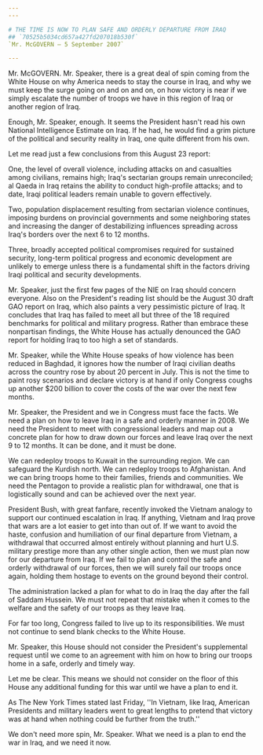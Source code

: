 ```yaml
---
---

# THE TIME IS NOW TO PLAN SAFE AND ORDERLY DEPARTURE FROM IRAQ
## `70525b5034cd657a427fd207018b530f`
`Mr. McGOVERN — 5 September 2007`

---
```



Mr. McGOVERN. Mr. Speaker, there is a great deal of spin coming from 
the White House on why America needs to stay the course in Iraq, and 
why we must keep the surge going on and on and on, on how victory is 
near if we simply escalate the number of troops we have in this region 
of Iraq or another region of Iraq.

Enough, Mr. Speaker, enough. It seems the President hasn't read his 
own National Intelligence Estimate on Iraq. If he had, he would find a 
grim picture of the political and security reality in Iraq, one quite 
different from his own.

Let me read just a few conclusions from this August 23 report:

One, the level of overall violence, including attacks on and 
casualties among civilians, remains high; Iraq's sectarian groups 
remain unreconciled; al Qaeda in Iraq retains the ability to conduct 
high-profile attacks; and to date, Iraqi political leaders remain 
unable to govern effectively.

Two, population displacement resulting from sectarian violence 
continues, imposing burdens on provincial governments and some 
neighboring states and increasing the danger of destabilizing 
influences spreading across Iraq's borders over the next 6 to 12 
months.

Three, broadly accepted political compromises required for sustained 
security, long-term political progress and economic development are 
unlikely to emerge unless there is a fundamental shift in the factors 
driving Iraqi political and security developments.

Mr. Speaker, just the first few pages of the NIE on Iraq should 
concern everyone. Also on the President's reading list should be the 
August 30 draft GAO report on Iraq, which also paints a very 
pessimistic picture of Iraq. It concludes that Iraq has failed to meet 
all but three of the 18 required benchmarks for political and military 
progress. Rather than embrace these nonpartisan findings, the White 
House has actually denounced the GAO report for holding Iraq to too 
high a set of standards.

Mr. Speaker, while the White House speaks of how violence has been 
reduced in Baghdad, it ignores how the number of Iraqi civilian deaths 
across the country rose by about 20 percent in July. This is not the 
time to paint rosy scenarios and declare victory is at hand if only 
Congress coughs up another $200 billion to cover the costs of the war 
over the next few months.

Mr. Speaker, the President and we in Congress must face the facts. We 
need a plan on how to leave Iraq in a safe and orderly manner in 2008. 
We need the President to meet with congressional leaders and map out a 
concrete plan for how to draw down our forces and leave Iraq over the 
next 9 to 12 months. It can be done, and it must be done.

We can redeploy troops to Kuwait in the surrounding region. We can 
safeguard the Kurdish north. We can redeploy troops to Afghanistan. And 
we can bring troops home to their families, friends and communities. We 
need the Pentagon to provide a realistic plan for withdrawal, one that 
is logistically sound and can be achieved over the next year.

President Bush, with great fanfare, recently invoked the Vietnam 
analogy to support our continued escalation in Iraq. If anything, 
Vietnam and Iraq prove that wars are a lot easier to get into than out 
of. If we want to avoid the haste, confusion and humiliation of our 
final departure from Vietnam, a withdrawal that occurred almost 
entirely without planning and hurt U.S. military prestige more than any 
other single action, then we must plan now for our departure from Iraq. 
If we fail to plan and control the safe and orderly withdrawal of our 
forces, then we will surely fail our troops once again, holding them 
hostage to events on the ground beyond their control.

The administration lacked a plan for what to do in Iraq the day after 
the fall of Saddam Hussein. We must not repeat that mistake when it 
comes to the welfare and the safety of our troops as they leave Iraq.

For far too long, Congress failed to live up to its responsibilities. 
We must not continue to send blank checks to the White House.

Mr. Speaker, this House should not consider the President's 
supplemental request until we come to an agreement with him on how to 
bring our troops home in a safe, orderly and timely way.

Let me be clear. This means we should not consider on the floor of 
this House any additional funding for this war until we have a plan to 
end it.

As The New York Times stated last Friday, ''In Vietnam, like Iraq, 
American Presidents and military leaders went to great lengths to 
pretend that victory was at hand when nothing could be further from the 
truth.''

We don't need more spin, Mr. Speaker. What we need is a plan to end 
the war in Iraq, and we need it now.
